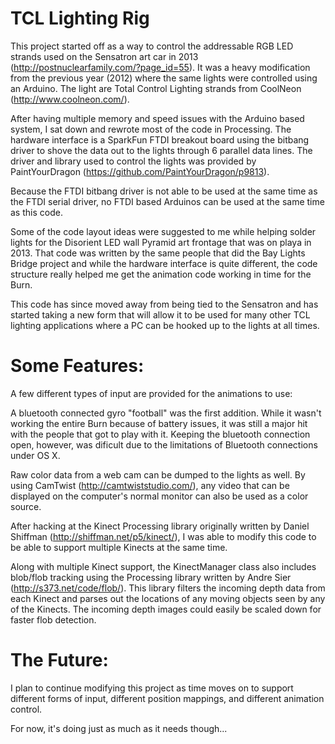 TCL Lighting Rig
================

This project started off as a way to control the addressable RGB LED strands used on the Sensatron art car in 2013 (http://postnuclearfamily.com/?page_id=55). It was a heavy modification from the previous year (2012) where the same lights were controlled using an Arduino. The light are Total Control Lighting strands from CoolNeon (http://www.coolneon.com/).

After having multiple memory and speed issues with the Arduino based system, I sat down and rewrote most of the code in Processing. The hardware interface is a SparkFun FTDI breakout board using the bitbang driver to shove the data out to the lights through 6 parallel data lines. The driver and library used to control the lights was provided by PaintYourDragon (https://github.com/PaintYourDragon/p9813).

Because the FTDI bitbang driver is not able to be used at the same time as the FTDI serial driver, no FTDI based Arduinos can be used at the same time as this code.

Some of the code layout ideas were suggested to me while helping solder lights for the Disorient LED wall Pyramid art frontage that was on playa in 2013. That code was written by the same people that did the Bay Lights Bridge project and while the hardware interface is quite different, the code structure really helped me get the animation code working in time for the Burn.

This code has since moved away from being tied to the Sensatron and has started taking a new form that will allow it to be used for many other TCL lighting applications where a PC can be hooked up to the lights at all times.

Some Features:
==============

A few different types of input are provided for the animations to use:

A bluetooth connected gyro "football" was the first addition. While it wasn't working the entire Burn because of battery issues, it was still a major hit with the people that got to play with it. Keeping the bluetooth connection open, however, was dificult due to the limitations of Bluetooth connections under OS X.

Raw color data from a web cam can be dumped to the lights as well. By using CamTwist (http://camtwiststudio.com/), any video that can be displayed on the computer's normal monitor can also be used as a color source.

After hacking at the Kinect Processing library originally written by Daniel Shiffman (http://shiffman.net/p5/kinect/), I was able to modify this code to be able to support multiple Kinects at the same time.

Along with multiple Kinect support, the KinectManager class also includes blob/flob tracking using the Processing library written by Andre Sier (http://s373.net/code/flob/). This library filters the incoming depth data from each Kinect and parses out the locations of any moving objects seen by any of the Kinects. The incoming depth images could easily be scaled down for faster flob detection.



The Future:
===========

I plan to continue modifying this project as time moves on to support different forms of input, different position mappings, and different animation control.

For now, it's doing just as much as it needs though...
